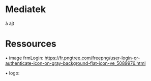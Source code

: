 # Mediatek
à ajt




# Ressources
• image frmLogin: https://fr.pngtree.com/freepng/user-login-or-authenticate-icon-on-gray-background-flat-icon-ve_5089976.html

• logo:
